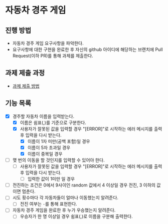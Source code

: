 # 자동차 경주 게임
## 진행 방법
* 자동차 경주 게임 요구사항을 파악한다.
* 요구사항에 대한 구현을 완료한 후 자신의 github 아이디에 해당하는 브랜치에 Pull Request(이하 PR)를 통해 과제를 제출한다.

## 과제 제출 과정
* [과제 제출 방법](https://github.com/next-step/nextstep-docs/tree/master/precourse)

## 기능 목록
* [X] 경주할 자동차 이름을 입력받는다.
    * [X] 이름은 쉼표(,)를 기준으로 구분한다.
    * [X] 사용자가 잘못된 값을 입력할 경우 "[ERROR]"로 시작하는 에러 메시지를 출력 후 입력을 다시 받는다.
        * [X] 이름이 1자 미만(공백 포함)일 경우
        * [X] 이름이 5자 초과일 경우
        * [X] 이름이 중복일 경우
* [ ] 몆 번의 이동을 할 것인지를 입력할 수 있어야 한다.
    * [ ] 사용자가 잘못된 값을 입력할 경우 "[ERROR]"로 시작하는 에러 메시지를 출력 후 입력을 다시 받는다.
        * [ ] 입력한 값이 1미만 일 경우
* [ ] 전진하는 조건은 0에서 9사이인 random 값에서 4 이상일 경우 전진, 3 이하의 값이면 멈춘다.
* [ ] 시도 횟수마다 각 자동차들이 얼마나 이동했는지 알려준다.
    * [ ] 전진 여부는 `-`를 통해 표현한다.
* [ ] 자동차 경주 게임을 완료한 후 누가 우승했는지 알려준다.
    * [ ] 우승자가 한 명 이상일 경우 쉼표(,)로 이름을 구분해 출력한다.
